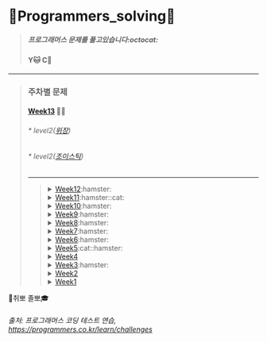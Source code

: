 # :seedling:Programmers_solving:seedling:

> ##### 프로그래머스 문제를 풀고있습니다:octocat:
> #### Y:cat: C:hamster: 

***
>### 주차별 문제
> 
>#### [Week13](https://github.com/yerin85/PS/tree/master/Week13) :hamster::cat:
>###### * level2([위장](https://programmers.co.kr/learn/courses/30/lessons/42578)) 
>###### * level2([조이스틱](https://programmers.co.kr/learn/courses/30/lessons/42860)) 
>
>---
>><details>
>><summary><a href="https://github.com/yerin85/PS/tree/master/Week12">Week12</a>:hamster:</summary>
>><div markdown="1">
>><ul>
>><li> level2(프린터)  </li>
>></div>
>></details>
>><details>
>><summary><a href="https://github.com/yerin85/PS/tree/master/Week11">Week11</a>:hamster::cat:</summary>
>><div markdown="1">
>><ul>
>><li> level3(입국심사)  </li>
>></div>
>></details>
>><details>
>><summary><a href="https://github.com/yerin85/PS/tree/master/Week10">Week10</a>:hamster:</summary>
>><div markdown="1">
>><ul>
>><li> level3(단속 카메라)  </li>
>></div>
>></details>
>><details>
>><summary><a href="https://github.com/yerin85/PS/tree/master/Week9">Week9</a>:hamster:</summary>
>><div markdown="1">
>><ul>
>><li> level2(수식 최대화)  </li>
>></div>
>></details>
>><details>
>><summary><a href="https://github.com/yerin85/PS/tree/master/Week8">Week8</a>:hamster:</summary>
>><div markdown="1">
>><ul>
>><li> level3(보석쇼핑)  </li>
>></div>
>></details>
>><details>
>><summary><a href="https://github.com/yerin85/PS/tree/master/Week7">Week7</a>:hamster:</summary>
>><div markdown="1">
>><ul>
>><li> level3(여행경로)  </li>
>></div>
>></details>
>>
>><details>
>><summary><a href="https://github.com/yerin85/PS/tree/master/Week6">Week6</a>:hamster:</summary>
>><div markdown="1">
>><ul>
>><li> level2(괄호 변환) </li>
>></div>
>></details>
>>
>><details>
>><summary><a href="https://github.com/yerin85/PS/tree/master/Week5">Week5</a>:cat::hamster:</summary>
>><div markdown="1">
>><ul>
>><li>level3(디스크 컨트롤러)</li>
>></div>
>></details>
>>
>><details>
>><summary><a href="https://github.com/yerin85/PS/tree/master/Week4">Week4</a></summary>
>><div markdown="1">
>><ul>
>><li>level3(네트워크) </li>
>></div>
>></details>
>>
>><details>
>><summary><a href="https://github.com/yerin85/PS/tree/master/Week3">Week3</a>:hamster:</summary>
>><div markdown="1">
>><ul>
>><li> level1(실패율) </li>
>><li> level2(문자열압축) </li>
>><li> level2(방금그곡)</li> </ul>
>></div>
>></details>
>>
>><details>
>><summary><a href="https://github.com/yerin85/PS/tree/master/Week2">Week2</a></summary>
>><div markdown="1">
>><ul>
>><li>level1(크레인 인형뽑기)</li> 
>><li> level2(더 맵게) </li> </ul> 
>></div>
>></details>
>>
>><details>
>><summary><a href="https://github.com/yerin85/PS/tree/master/Week1">Week1</a> </summary> 
>><div markdown="1"><ul>
>><li>level1(다트게임)</li> 
>><li>level2(다리를 지나는 트럭)</li>
>> </ul></div>
>></details>
>>
>>
:file_folder:취뽀 졸뽀:mortar_board: 

###### 출처: 프로그래머스 코딩 테스트 연습, https://programmers.co.kr/learn/challenges
